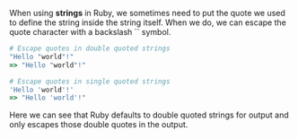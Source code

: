 When using **strings** in Ruby, we sometimes need to put the quote we used to define the string inside the string itself. When we do, we can escape the quote character with a backslash `` symbol.
 
```ruby    
# Escape quotes in double quoted strings
"Hello "world"!"
=> "Hello "world"!"

# Escape quotes in single quoted strings
'Hello 'world'!'
=> "Hello 'world'!"
```

Here we can see that Ruby defaults to double quoted strings for output and only escapes those double quotes in the output.
